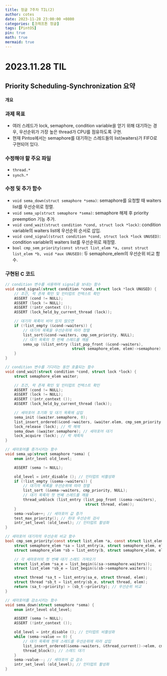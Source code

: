 ```yaml
---
title: 정글 7주차 TIL(2)
author: cotes
date: 2023-11-28 23:00:00 +0800
categories: [크래프톤 정글]
tags: [PintOS]
pin: true
math: true
mermaid: true
---
```


# 2023.11.28 TIL

## Priority Scheduling-Synchronization 요약

#### 개요

### 과제 목표

- 여러 스레드가 lock, semaphore, condition variable을 얻기 위해 대기하는 경우, 우선순위가 가장 높은 thread가 CPU를 점유하도록 구현.
- 현재 Pintos에서는 semaphore를 대기하는 스레드들의 list(waiters)가 FIFO로 구현되어 있다.

### 수정해야 할 주요 파일

- `thread.*`
- `synch.*`

### 수정 및 추가 함수

- `void sema_down(struct semaphore *sema)`: semaphore를 요청할 때 waiters list를 우선순위로 정렬.
- `void sema_up(struct semaphore *sema)`: semaphore 해제 후 priority preemption 기능 추가.
- `void cond_wait(struct condition *cond, struct lock *lock)`: condition variable의 waiters list에 우선순위 순서로 삽입.
- `void cond_signal(struct condition *cond, struct lock *lock UNUSED)`: condition variable의 waiters list를 우선순위로 재정렬.
- `bool cmp_sem_priority(const struct list_elem *a, const struct list_elem *b, void *aux UNUSED)`: 두 semaphore_elem의 우선순위 비교 함수.

### 구현된 C 코드

```c
// condition 변수를 사용하여 signal을 보내는 함수
void cond_signal(struct condition *cond, struct lock *lock UNUSED) {
    // 조건, 락 존재 확인 및 인터럽트 컨텍스트 확인
    ASSERT (cond != NULL);
    ASSERT (lock != NULL);
    ASSERT (!intr_context ());
    ASSERT (lock_held_by_current_thread (lock));

    // 대기자 목록이 비어 있지 않으면
    if (!list_empty (&cond->waiters)) {
        // 대기자 목록을 우선순위에 따라 정렬
        list_sort(&cond->waiters, cmp_sem_priority, NULL);
        // 대기 목록의 첫 번째 스레드를 깨움
        sema_up (&list_entry (list_pop_front (&cond->waiters),
                              struct semaphore_elem, elem)->semaphore);
    }
}

// condition 변수를 기다리는 동안 호출되는 함수
void cond_wait(struct condition *cond, struct lock *lock) {
    struct semaphore_elem waiter;

    // 조건, 락 존재 확인 및 인터럽트 컨텍스트 확인
    ASSERT (cond != NULL);
    ASSERT (lock != NULL);
    ASSERT (!intr_context ());
    ASSERT (lock_held_by_current_thread (lock));

    // 세마포어 초기화 및 대기 목록에 삽입
    sema_init (&waiter.semaphore, 0);
    list_insert_ordered(&cond->waiters, &waiter.elem, cmp_sem_priority, NULL);
    lock_release (lock); // 락 해제
    sema_down (&waiter.semaphore); // 세마포어 대기
    lock_acquire (lock); // 락 재획득
}

// 세마포어를 증가시키는 함수
void sema_up(struct semaphore *sema) {
    enum intr_level old_level;

    ASSERT (sema != NULL);

    old_level = intr_disable (); // 인터럽트 비활성화
    if (!list_empty (&sema->waiters)) {
        // 대기자 목록을 우선순위에 따라 정렬
        list_sort (&sema->waiters, cmp_priority, NULL);
        // 대기 목록의 첫 번째 스레드를 깨움
        thread_unblock (list_entry (list_pop_front (&sema->waiters),
                                    struct thread, elem));
    }
    sema->value++; // 세마포어 값 증가
    test_max_priority(); // 최대 우선순위 검사
    intr_set_level (old_level); // 인터럽트 활성화
}

// 세마포어 대기자의 우선순위 비교 함수
bool cmp_sem_priority(const struct list_elem *a, const struct list_elem *b, void *aux) {
    struct semaphore_elem *sa = list_entry(a, struct semaphore_elem, elem);
    struct semaphore_elem *sb = list_entry(b, struct semaphore_elem, elem);

    // 각 세마포어의 첫 번째 대기 스레드 가져오기
    struct list_elem *sa_e = list_begin(&(sa->semaphore.waiters));
    struct list_elem *sb_e = list_begin(&(sb->semaphore.waiters));

    struct thread *sa_t = list_entry(sa_e, struct thread, elem);
    struct thread *sb_t = list_entry(sb_e, struct thread, elem);
    return (sa_t->priority) > (sb_t->priority); // 우선순위 비교
}

// 세마포어를 감소시키는 함수
void sema_down(struct semaphore *sema) {
    enum intr_level old_level;

    ASSERT (sema != NULL);
    ASSERT (!intr_context ());

    old_level = intr_disable (); // 인터럽트 비활성화
    while (sema->value == 0) {
        // 대기 목록에 현재 스레드를 우선순위에 따라 삽입
        list_insert_ordered(&sema->waiters, &thread_current()->elem, cmp_sem_priority, NULL);
        thread_block(); // 스레드 대기
    }
    sema->value--; // 세마포어 값 감소
    intr_set_level (old_level); // 인터럽트 활성화
}
```
